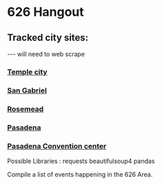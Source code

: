 # 626 Hangout

## Tracked city sites:
--- will need to web scrape
### [Temple city](https://www.ci.temple-city.ca.us/calendar.aspx?CID=23&Keywords=&startDate=&enddate=&)
### [San Gabriel](https://www.sangabrielcity.com/calendar.aspx?CID=0&Keywords=&startDate=&enddate=&)
### [Rosemead](https://www.cityofrosemead.org/contacts/city_communication/city_calendar)
### [Pasadena](https://www.cityofpasadena.net/events/month/?tribe_eventcategory%5B0%5D=257)
### [Pasadena Convention center](https://www.visitpasadena.com/convention-center/full-event-calendar/)
Possible Libraries :
    requests 
    beautifulsoup4 
    pandas

Compile a list of events happening in the 626 Area.